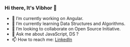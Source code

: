 ### Hi there, It's Vibhor 👋

<!--
**vibhorsingh11/vibhorsingh11** is a ✨ _special_ ✨ repository because its `README.md` (this file) appears on your GitHub profile.
- ⚡ Fun fact: I am a Gamer.
-->

- 🔭 I’m currently working on Angular.
- 🌱 I’m currently learning Data Structures and Algorithms.
- 👯 I’m looking to collaborate on Open Source Initiative.
- 💬 Ask me about JavaScript, DS ?
- 📫 How to reach me: <a href="https://www.linkedin.com/in/vibhor-singh-98446765/">LinkedIn</a>


